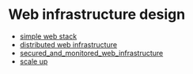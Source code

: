 
# Web infrastructure design
 - [simple web stack](./0-simple_web_stack.md)
 - [distributed web infrastructure](./1-distributed_web_infrastructure.md)
 - [secured_and_monitored_web_infrastructure](./2-secured_and_monitored_web_infrastructure.md)
 - [scale up](./3-scale_up.md)
